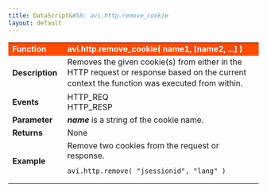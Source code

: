 ```yaml
---
title: DataScript&#58; avi.http.remove_cookie
layout: default
---
```

<table class="table table-hover"> 
 <tbody> 
  <tr bgcolor="ff4b00"> 
   <td width="100"><span style="color: white; font-size: medium;"><strong>Function</strong></span></td> 
   <td width="600"><span style="color: white;"><b>avi.http.remove_cookie( name1, [name2, ...] )</b></span></td> 
  </tr> 
  <tr> 
   <td width="100"><span style="font-size: medium;"><strong>Description</strong></span></td> 
   <td width="600"><span style="font-weight: 400;">Removes the given cookie(s) from either in the HTTP request or response based on the <span style="font-family: inherit; font-size: inherit; line-height: 1.42857;">current context the function was executed from within.</span></span></td> 
  </tr> 
  <tr> 
   <td width="100"><span style="font-size: medium;"><strong>Events</strong></span></td> 
   <td width="600">HTTP_REQ<br> HTTP_RESP</td> 
  </tr> 
  <tr> 
   <td width="100"><span style="font-size: medium;"><strong>Parameter</strong></span></td> 
   <td width="600"><strong><em>name</em></strong> is a string of the cookie name.</td> 
  </tr> 
  <tr> 
   <td width="100"><span style="font-size: medium;"><strong>Returns</strong></span></td> 
   <td width="600">None</td> 
  </tr> 
  <tr> 
   <td width="100"><span style="font-size: medium;"><strong>Example</strong></span></td> 
   <td width="600">Remove two cookies from the request or response.<br> 
    <!-- Crayon Syntax Highlighter v2.7.1 --> <pre><code class="language-lua">avi.http.remove( "jsessionid", "lang" )</code></pre> 
    <!-- [Format Time: 0.0012 seconds] --> </td> 
  </tr> 
 </tbody> 
</table>